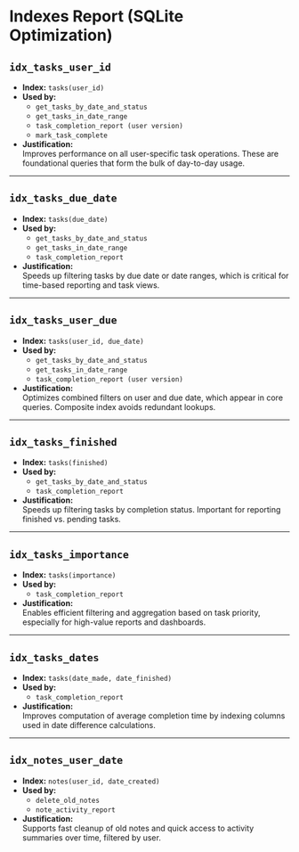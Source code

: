 # Indexes Report (SQLite Optimization)

## `idx_tasks_user_id`
- **Index:** `tasks(user_id)`
- **Used by:**
  - `get_tasks_by_date_and_status`
  - `get_tasks_in_date_range`
  - `task_completion_report (user version)`
  - `mark_task_complete`
- **Justification:**  
  Improves performance on all user-specific task operations. These are foundational queries that form the bulk of day-to-day usage.

---

## `idx_tasks_due_date`
- **Index:** `tasks(due_date)`
- **Used by:**
  - `get_tasks_by_date_and_status`
  - `get_tasks_in_date_range`
  - `task_completion_report`
- **Justification:**  
  Speeds up filtering tasks by due date or date ranges, which is critical for time-based reporting and task views.

---

## `idx_tasks_user_due`
- **Index:** `tasks(user_id, due_date)`
- **Used by:**
  - `get_tasks_by_date_and_status`
  - `get_tasks_in_date_range`
  - `task_completion_report (user version)`
- **Justification:**  
  Optimizes combined filters on user and due date, which appear in core queries. Composite index avoids redundant lookups.

---

## `idx_tasks_finished`
- **Index:** `tasks(finished)`
- **Used by:**
  - `get_tasks_by_date_and_status`
  - `task_completion_report`
- **Justification:**  
  Speeds up filtering tasks by completion status. Important for reporting finished vs. pending tasks.

---

## `idx_tasks_importance`
- **Index:** `tasks(importance)`
- **Used by:**
  - `task_completion_report`
- **Justification:**  
  Enables efficient filtering and aggregation based on task priority, especially for high-value reports and dashboards.

---

## `idx_tasks_dates`
- **Index:** `tasks(date_made, date_finished)`
- **Used by:**
  - `task_completion_report`
- **Justification:**  
  Improves computation of average completion time by indexing columns used in date difference calculations.

---

## `idx_notes_user_date`
- **Index:** `notes(user_id, date_created)`
- **Used by:**
  - `delete_old_notes`
  - `note_activity_report`
- **Justification:**  
  Supports fast cleanup of old notes and quick access to activity summaries over time, filtered by user.
